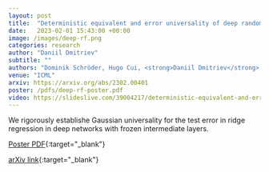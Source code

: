 ```yaml
---
layout: post
title:  "Deterministic equivalent and error universality of deep random features learning"
date:   2023-02-01 15:43:00 +00:00
image: /images/deep-rf.png
categories: research
author: "Daniil Dmitriev"
subtitle: ""
authors: "Dominik Schröder, Hugo Cui, <strong>Daniil Dmitriev</strong>, Bruno Loureiro"
venue: "ICML"
arxiv: https://arxiv.org/abs/2302.00401
poster: /pdfs/deep-rf-poster.pdf
video: https://slideslive.com/39004217/deterministic-equivalent-and-error-universality-of-deep-random-features-learning
---
```


We rigorously establishe Gaussian universality for the test error in ridge regression in deep networks with frozen intermediate layers.

[Poster PDF](/pdfs/deep-rf-poster){:target="_blank"}

<!-- [ACM Citation](http://dl.acm.org/citation.cfm?id=2448232){:target="_blank"} -->

[arXiv link](https://arxiv.org/abs/2302.00401){:target="_blank"}
